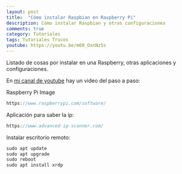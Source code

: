 ```yaml
---
layout: post
title:  "Cómo instalar Raspbian en Raspberry Pi"
description: Cómo instalar Raspbian y otras configuraciones
comments: true
category: Tutoriales
tags: Tutoriales Trucos
youtube: https://youtu.be/m60_OxnNz5s
---
```

Listado de cosas por instalar en una Raspberry, otras aplicaciones y configuraciones.

En <a target="_blank" href="{{ page.youtube }}">mi canal de youtube</a> hay un video del paso a paso:

Raspberry Pi Image
```C#
https://www.raspberrypi.com/software/
```

Aplicación para saber la ip: 
```C#
https://www.advanced-ip-scanner.com/
```

Instalar escritorio remoto: 
```C#
sudo apt update
sudo apt upgrade
sudo reboot
sudo apt install xrdp
```
